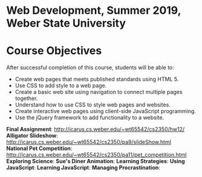# Web Development, Summer 2019, Weber State University

# Course Objectives
After successful completion of this course, students will be able to:
* Create web pages that meets published standards using HTML 5.
* Use CSS to add style to a web page.
* Create a basic web site using navigation to connect multiple pages together.
* Understand how to use CSS to style web pages and websites. 
* Create interactive web pages using client-side JavaScript programming.
* Use the jQuery framework to add functionality to a website.

**Final Assignment**: http://icarus.cs.weber.edu/~wt65542/cs2350/hw12/<br>
**Alligator Slideshow**: http://icarus.cs.weber.edu/~wt65542/cs2350/pa9/slideShow.html<br>
**National Pet Competition**: http://icarus.cs.weber.edu/~wt65542/cs2350/pa11/pet_competition.html<br>
**Exploring Science**:
**Sue's Diner Animation**:
**Learning Strategies**:
**Using JavaScript**:
**Learning JavaScript**:
**Managing Procrastination**:
